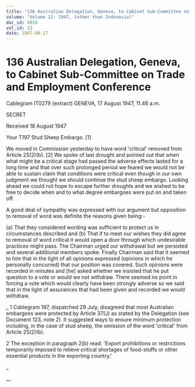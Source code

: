 ```yaml
---
title: "136 Australian Delegation, Geneva, to Cabinet Sub-Committee on Trade and Employment Conference"
volume: "Volume 12: 1947, (other than Indonesia)"
doc_id: 4818
vol_id: 12
date: 1947-08-17
---
```


# 136 Australian Delegation, Geneva, to Cabinet Sub-Committee on Trade and Employment Conference

Cablegram IT0279 (extract) GENEVA, 17 August 1947, 11.46 a.m.

SECRET

Received 18 August 1947

Your T197 Stud Sheep Embargo. [1]

We moved in Commission yesterday to have word 'critical' removed from Article 25(2)(b). [2] We spoke of last drought and pointed out that when what might be a critical stage had passed the adverse effects lasted for a long time and that over such prolonged period we feared we would not be able to sustain claim that conditions were critical even though in our own judgment we thought we should continue the stud sheep embargo. Looking ahead we could not hope to escape further droughts and we wished to be free to decide when and to what degree embargoes were put on and taken off.

A good deal of sympathy was expressed with our argument but opposition to removal of word was definite the reasons given being:-

(a) That they considered wording was sufficient to protect us in circumstances described and (b) That if to meet our wishes they did agree to removal of word critical it would open a door through which undesirable practices might pass. The Chairman urged our withdrawal but we persisted and several additional members spoke. Finally Chairman said that it seemed to him that in the light of all opinions expressed (opinions in which he personally concurred) that our position was covered. Such opinions were recorded in minutes and [he] asked whether we insisted that he put question to a vote or would we not withdraw. There seemed no point in forcing a vote which would clearly have been strongly adverse so we said that in the light of assurances that had been given and recorded we would withdraw.

_ 1 Cablegram 197, dispatched 29 July, disagreed that most Australian embargoes were protected by Article 37(J) as stated by the Delegation (see Document 123, note 2). It suggested ways to ensure minimum protection including, in the case of stud sheep, the omission of the word 'critical' from Article 25(2)(b).

2 The exception in paragraph 2(b) read: 'Export prohibitions or restrictions temporarily imposed to relieve critical shortages of food-stuffs or other essential products in the exporting country.'

_

__
